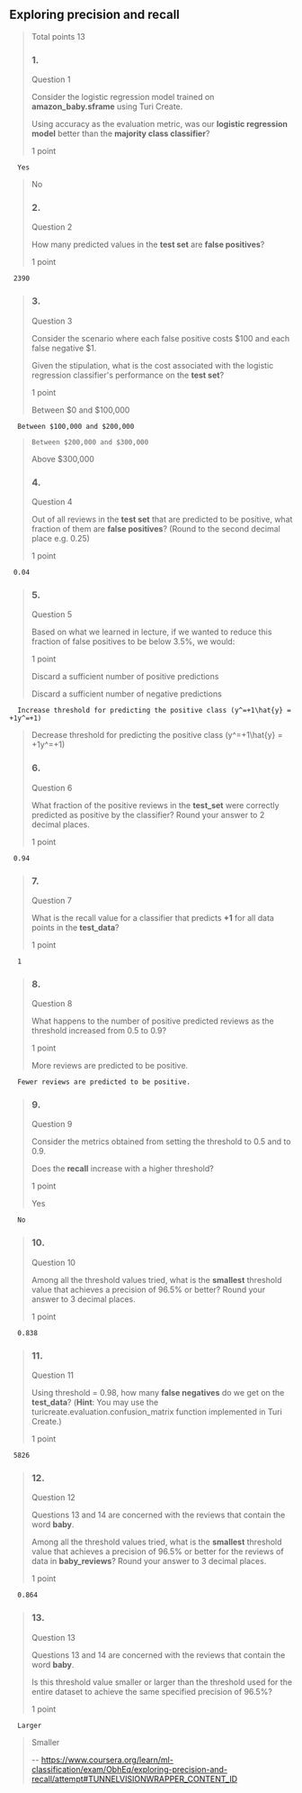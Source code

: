 ## Exploring precision and recall
> 
> Total points 13
> 
> ### 1.
> 
> Question 1
> 
> Consider the logistic regression model trained on **amazon_baby.sframe** using Turi Create.
> 
> Using accuracy as the evaluation metric, was our **logistic regression model** better than the **majority class classifier**?
> 
> 1 point
> 

      Yes 
> 
>  No 
> 
> ### 2.
> 
> Question 2
> 
> How many predicted values in the **test set** are **false positives**?
> 
> 1 point
> 

     2390
> 
> ### 3.
> 
> Question 3
> 
> Consider the scenario where each false positive costs $100 and each false negative $1.
> 
> Given the stipulation, what is the cost associated with the logistic regression classifier's performance on the **test set**?
> 
> 1 point
> 
>  Between $0 and $100,000 
> 

      Between $100,000 and $200,000 
> 
>     Between $200,000 and $300,000 
> 
>  Above $300,000 
> 
> ### 4.
> 
> Question 4
> 
> Out of all reviews in the **test set** that are predicted to be positive, what fraction of them are **false positives**? (Round to the second decimal place e.g. 0.25)
> 
> 1 point
> 

     0.04
> 
> ### 5.
> 
> Question 5
> 
> Based on what we learned in lecture, if we wanted to reduce this fraction of false positives to be below 3.5%, we would:
> 
> 1 point
> 
>  Discard a sufficient number of positive predictions 
> 
>  Discard a sufficient number of negative predictions 
> 

      Increase threshold for predicting the positive class (y^=+1\hat{y} = +1y^​=+1) 
> 
>  Decrease threshold for predicting the positive class (y^=+1\hat{y} = +1y^​=+1) 
> 
> ### 6.
> 
> Question 6
> 
> What fraction of the positive reviews in the **test_set** were correctly predicted as positive by the classifier? Round your answer to 2 decimal places.
> 
> 1 point
> 

     0.94
> 
> ### 7.
> 
> Question 7
> 
> What is the recall value for a classifier that predicts **+1** for all data points in the **test_data**?
> 
> 1 point
> 

      1
> 
> ### 8.
> 
> Question 8
> 
> What happens to the number of positive predicted reviews as the threshold increased from 0.5 to 0.9?
> 
> 1 point
> 
>  More reviews are predicted to be positive. 
> 

      Fewer reviews are predicted to be positive. 
> 
> ### 9.
> 
> Question 9
> 
> Consider the metrics obtained from setting the threshold to 0.5 and to 0.9\.
> 
> Does the **recall** increase with a higher threshold?
> 
> 1 point
> 
>  Yes 
> 

      No 
> 
> ### 10.
> 
> Question 10
> 
> Among all the threshold values tried, what is the **smallest** threshold value that achieves a precision of 96.5% or better? Round your answer to 3 decimal places.
> 
> 1 point
> 

      0.838
> 
> ### 11.
> 
> Question 11
> 
> Using threshold = 0.98, how many **false negatives** do we get on the **test_data**? (**Hint**: You may use the turicreate.evaluation.confusion_matrix function implemented in Turi Create.)
> 
> 1 point
> 

     5826
> 
> ### 12.
> 
> Question 12
> 
> Questions 13 and 14 are concerned with the reviews that contain the word **baby**.
> 
> Among all the threshold values tried, what is the **smallest** threshold value that achieves a precision of 96.5% or better for the reviews of data in **baby_reviews**? Round your answer to 3 decimal places.
> 
> 1 point
> 
      0.864     
> 
> ### 13.
> 
> Question 13
> 
> Questions 13 and 14 are concerned with the reviews that contain the word **baby**.
> 
> Is this threshold value smaller or larger than the threshold used for the entire dataset to achieve the same specified precision of 96.5%?
> 
> 1 point
> 

      Larger 
> 
>  Smaller
>
> -- https://www.coursera.org/learn/ml-classification/exam/ObhEq/exploring-precision-and-recall/attempt#TUNNELVISIONWRAPPER_CONTENT_ID
